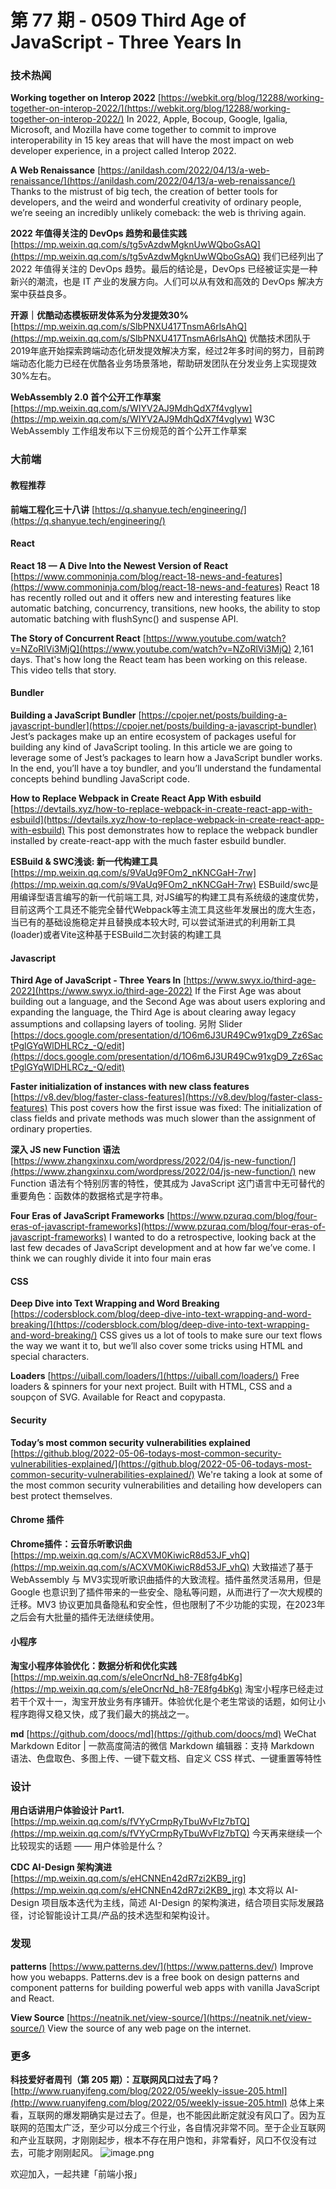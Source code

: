 # 第 77 期 - 0509 Third Age of JavaScript - Three Years In
### 技术热闻
**Working together on Interop 2022**
[https://webkit.org/blog/12288/working-together-on-interop-2022/](https://webkit.org/blog/12288/working-together-on-interop-2022/)
In 2022, Apple, Bocoup, Google, Igalia, Microsoft, and Mozilla have come together to commit to improve interoperability in 15 key areas that will have the most impact on web developer experience, in a project called Interop 2022.

**A Web Renaissance**
[https://anildash.com/2022/04/13/a-web-renaissance/](https://anildash.com/2022/04/13/a-web-renaissance/)
Thanks to the mistrust of big tech, the creation of better tools for developers, and the weird and wonderful creativity of ordinary people, we’re seeing an incredibly unlikely comeback: the web is thriving again.

**2022 年值得关注的 DevOps 趋势和最佳实践**
[https://mp.weixin.qq.com/s/tg5vAzdwMgknUwWQboGsAQ](https://mp.weixin.qq.com/s/tg5vAzdwMgknUwWQboGsAQ)
我们已经列出了 2022 年值得关注的 DevOps 趋势。最后的结论是，DevOps 已经被证实是一种新兴的潮流，也是 IT 产业的发展方向。人们可以从有效和高效的 DevOps 解决方案中获益良多。

**开源｜优酷动态模板研发体系为分发提效30%**
[https://mp.weixin.qq.com/s/SlbPNXU417TnsmA6rlsAhQ](https://mp.weixin.qq.com/s/SlbPNXU417TnsmA6rlsAhQ)
优酷技术团队于2019年底开始探索跨端动态化研发提效解决方案，经过2年多时间的努力，目前跨端动态化能力已经在优酷各业务场景落地，帮助研发团队在分发业务上实现提效30%左右。

**WebAssembly 2.0 首个公开工作草案**
[https://mp.weixin.qq.com/s/WIYV2AJ9MdhQdX7f4vgIyw](https://mp.weixin.qq.com/s/WIYV2AJ9MdhQdX7f4vgIyw)
W3C WebAssembly 工作组发布以下三份规范的首个公开工作草案

### 大前端
#### 教程推荐
**前端工程化三十八讲**
[https://q.shanyue.tech/engineering/](https://q.shanyue.tech/engineering/)

#### React
**React 18 — A Dive Into the Newest Version of React**
[https://www.commoninja.com/blog/react-18-news-and-features](https://www.commoninja.com/blog/react-18-news-and-features)
React 18 has recently rolled out and it offers new and interesting features like automatic batching, concurrency, transitions, new hooks, the ability to stop automatic batching with flushSync() and suspense API.

**The Story of Concurrent React**
[https://www.youtube.com/watch?v=NZoRlVi3MjQ](https://www.youtube.com/watch?v=NZoRlVi3MjQ)
2,161 days. That's how long the React team has been working on this release. This video tells that story.

#### Bundler
**Building a JavaScript Bundler**
[https://cpojer.net/posts/building-a-javascript-bundler](https://cpojer.net/posts/building-a-javascript-bundler)
Jest’s packages make up an entire ecosystem of packages useful for building any kind of JavaScript tooling. In this article we are going to leverage some of Jest’s packages to learn how a JavaScript bundler works. In the end, you’ll have a toy bundler, and you’ll understand the fundamental concepts behind bundling JavaScript code.

**How to Replace Webpack in Create React App With esbuild**
[https://devtails.xyz/how-to-replace-webpack-in-create-react-app-with-esbuild](https://devtails.xyz/how-to-replace-webpack-in-create-react-app-with-esbuild)
This post demonstrates how to replace the webpack bundler installed by create-react-app with the much faster esbuild bundler.

**ESBuild & SWC浅谈: 新一代构建工具**
[https://mp.weixin.qq.com/s/9VaUq9FOm2_nKNCGaH-7rw](https://mp.weixin.qq.com/s/9VaUq9FOm2_nKNCGaH-7rw)
ESBuild/swc是用编译型语言编写的新一代前端工具, 对JS编写的构建工具有系统级的速度优势，目前这两个工具还不能完全替代Webpack等主流工具这些年发展出的庞大生态，当已有的基础设施稳定并且替换成本较大时, 可以尝试渐进式的利用新工具(loader)或者Vite这种基于ESBuild二次封装的构建工具

#### Javascript
**Third Age of JavaScript - Three Years In**
[https://www.swyx.io/third-age-2022](https://www.swyx.io/third-age-2022)
If the First Age was about building out a language, and the Second Age was about users exploring and expanding the language, the Third Age is about clearing away legacy assumptions and collapsing layers of tooling. 另附 Slider [https://docs.google.com/presentation/d/1O6m6J3UR49Cw91xgD9_Zz6SactPglGYqWlDHLRCz_-Q/edit](https://docs.google.com/presentation/d/1O6m6J3UR49Cw91xgD9_Zz6SactPglGYqWlDHLRCz_-Q/edit)

**Faster initialization of instances with new class features**
[https://v8.dev/blog/faster-class-features](https://v8.dev/blog/faster-class-features)
This post covers how the first issue was fixed: The initialization of class fields and private methods was much slower than the assignment of ordinary properties.

**深入 JS new Function 语法**
[https://www.zhangxinxu.com/wordpress/2022/04/js-new-function/](https://www.zhangxinxu.com/wordpress/2022/04/js-new-function/)
new Function 语法有个特别厉害的特性，使其成为 JavaScript 这门语言中无可替代的重要角色：函数体的数据格式是字符串。

**Four Eras of JavaScript Frameworks**
[https://www.pzuraq.com/blog/four-eras-of-javascript-frameworks](https://www.pzuraq.com/blog/four-eras-of-javascript-frameworks)
I wanted to do a retrospective, looking back at the last few decades of JavaScript development and at how far we’ve come. I think we can roughly divide it into four main eras

#### CSS
**Deep Dive into Text Wrapping and Word Breaking**
[https://codersblock.com/blog/deep-dive-into-text-wrapping-and-word-breaking/](https://codersblock.com/blog/deep-dive-into-text-wrapping-and-word-breaking/)
CSS gives us a lot of tools to make sure our text flows the way we want it to, but we’ll also cover some tricks using HTML and special characters.

**Loaders**
[https://uiball.com/loaders/](https://uiball.com/loaders/)
Free loaders & spinners for your next project. Built with HTML, CSS and a soupçon of SVG. Available for React and copypasta.

#### Security
**Today’s most common security vulnerabilities explained**
[https://github.blog/2022-05-06-todays-most-common-security-vulnerabilities-explained/](https://github.blog/2022-05-06-todays-most-common-security-vulnerabilities-explained/)
We're taking a look at some of the most common security vulnerabilities and detailing how developers can best protect themselves.

#### Chrome 插件
**Chrome插件：云音乐听歌识曲**
[https://mp.weixin.qq.com/s/ACXVM0KiwicR8d53JF_vhQ](https://mp.weixin.qq.com/s/ACXVM0KiwicR8d53JF_vhQ)
大致描述了基于 WebAssembly 与 MV3实现听歌识曲插件的大致流程。插件虽然灵活易用，但是 Google 也意识到了插件带来的一些安全、隐私等问题，从而进行了一次大规模的迁移。MV3 协议更加具备隐私和安全性，但也限制了不少功能的实现，在2023年之后会有大批量的插件无法继续使用。

#### 小程序
**淘宝小程序体验优化：数据分析和优化实践**
[https://mp.weixin.qq.com/s/eIeOncrNd_h8-7E8fg4bKg](https://mp.weixin.qq.com/s/eIeOncrNd_h8-7E8fg4bKg)
淘宝小程序已经走过若干个双十一，淘宝开放业务有序铺开。体验优化是个老生常谈的话题，如何让小程序跑得又稳又快，成了我们最大的挑战之一。

**md**
[https://github.com/doocs/md](https://github.com/doocs/md)
WeChat Markdown Editor | 一款高度简洁的微信 Markdown 编辑器：支持 Markdown 语法、色盘取色、多图上传、一键下载文档、自定义 CSS 样式、一键重置等特性

### 设计
**用白话讲用户体验设计 Part1.**
[https://mp.weixin.qq.com/s/fVYyCrmpRyTbuWvFlz7bTQ](https://mp.weixin.qq.com/s/fVYyCrmpRyTbuWvFlz7bTQ)
今天再来继续一个比较现实的话题 —— 用户体验是什么？

**CDC AI-Design 架构演进**
[https://mp.weixin.qq.com/s/eHCNNEn42dR7zi2KB9_jrg](https://mp.weixin.qq.com/s/eHCNNEn42dR7zi2KB9_jrg)
本文将以 AI-Design 项目版本迭代为主线，简述 AI-Design 的架构演进，结合项目实际发展路径，讨论智能设计工具/产品的技术选型和架构设计。

### 发现
**patterns**
[https://www.patterns.dev/](https://www.patterns.dev/)
Improve how you webapps. Patterns.dev is a free book on design patterns and component patterns for building powerful web apps with vanilla JavaScript and React.

**View Source**
[https://neatnik.net/view-source/](https://neatnik.net/view-source/)
View the source of any web page on the internet.

### 更多
**科技爱好者周刊（第 205 期）：互联网风口过去了吗？**
[http://www.ruanyifeng.com/blog/2022/05/weekly-issue-205.html](http://www.ruanyifeng.com/blog/2022/05/weekly-issue-205.html)
总体上来看，互联网的爆发期确实是过去了。但是，也不能因此断定就没有风口了。因为互联网的范围太广泛，至少可以分成三个行业，各自情况非常不同。至于企业互联网和产业互联网，才刚刚起步，根本不存在用户饱和，非常看好，风口不仅没有过去，可能才刚刚起风。
![image.png](https://cdn.nlark.com/yuque/0/2020/png/85771/1605930034828-7fc81343-651f-4a15-8465-eebe5a23cf61.png#crop=0&crop=0&crop=1&crop=1&height=31&id=C5Hpa&margin=%5Bobject%20Object%5D&name=image.png&originHeight=90&originWidth=2186&originalType=binary&ratio=1&rotation=0&showTitle=false&size=14325&status=done&style=none&title=&width=746)


欢迎加入，一起共建「前端小报」
